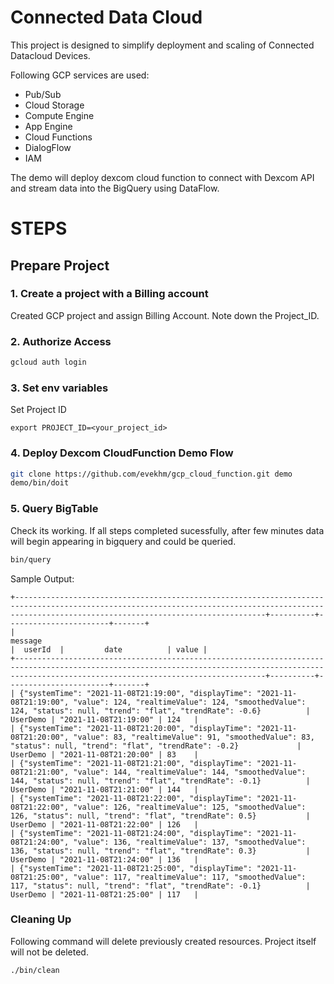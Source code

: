 Connected Data Cloud
=====

This project is designed to simplify deployment and scaling of Connected Datacloud Devices. 

Following GCP services are used:
- Pub/Sub
- Cloud Storage
- Compute Engine
- App Engine
- Cloud Functions
- DialogFlow
- IAM

The demo will deploy dexcom cloud function to connect with Dexcom API and stream data into the BigQuery using DataFlow. 

# STEPS

## Prepare Project 

### 1. Create a project with a Billing account

Created GCP project and assign Billing Account.
Note down the Project_ID.

### 2. Authorize Access
```sh
gcloud auth login
```

### 3. Set env variables

Set Project ID

```shell
export PROJECT_ID=<your_project_id>
```


### 4. Deploy Dexcom CloudFunction Demo Flow

```sh
git clone https://github.com/evekhm/gcp_cloud_function.git demo
demo/bin/doit
```

### 5. Query BigTable
Check its working. If all steps completed sucessfully, after  few minutes data will begin appearing in bigquery and could be queried. 

```sh
bin/query
```

Sample Output:
```
+----------------------------------------------------------------------------------------------------------------------------------------------------------------------------------------------------+----------+-----------------------+-------+
|                                                                                              message                                                                                               |  userId  |         date          | value |
+----------------------------------------------------------------------------------------------------------------------------------------------------------------------------------------------------+----------+-----------------------+-------+
| {"systemTime": "2021-11-08T21:19:00", "displayTime": "2021-11-08T21:19:00", "value": 124, "realtimeValue": 124, "smoothedValue": 124, "status": null, "trend": "flat", "trendRate": -0.6}          | UserDemo | "2021-11-08T21:19:00" | 124   |
| {"systemTime": "2021-11-08T21:20:00", "displayTime": "2021-11-08T21:20:00", "value": 83, "realtimeValue": 91, "smoothedValue": 83, "status": null, "trend": "flat", "trendRate": -0.2}             | UserDemo | "2021-11-08T21:20:00" | 83    |
| {"systemTime": "2021-11-08T21:21:00", "displayTime": "2021-11-08T21:21:00", "value": 144, "realtimeValue": 144, "smoothedValue": 144, "status": null, "trend": "flat", "trendRate": -0.1}          | UserDemo | "2021-11-08T21:21:00" | 144   |
| {"systemTime": "2021-11-08T21:22:00", "displayTime": "2021-11-08T21:22:00", "value": 126, "realtimeValue": 125, "smoothedValue": 126, "status": null, "trend": "flat", "trendRate": 0.5}           | UserDemo | "2021-11-08T21:22:00" | 126   |
| {"systemTime": "2021-11-08T21:24:00", "displayTime": "2021-11-08T21:24:00", "value": 136, "realtimeValue": 137, "smoothedValue": 136, "status": null, "trend": "flat", "trendRate": 0.3}           | UserDemo | "2021-11-08T21:24:00" | 136   |
| {"systemTime": "2021-11-08T21:25:00", "displayTime": "2021-11-08T21:25:00", "value": 117, "realtimeValue": 117, "smoothedValue": 117, "status": null, "trend": "flat", "trendRate": -0.1}          | UserDemo | "2021-11-08T21:25:00" | 117   |

```

### Cleaning Up

Following command will delete previously created resources. Project itself will not be deleted.
```shell
./bin/clean
```
